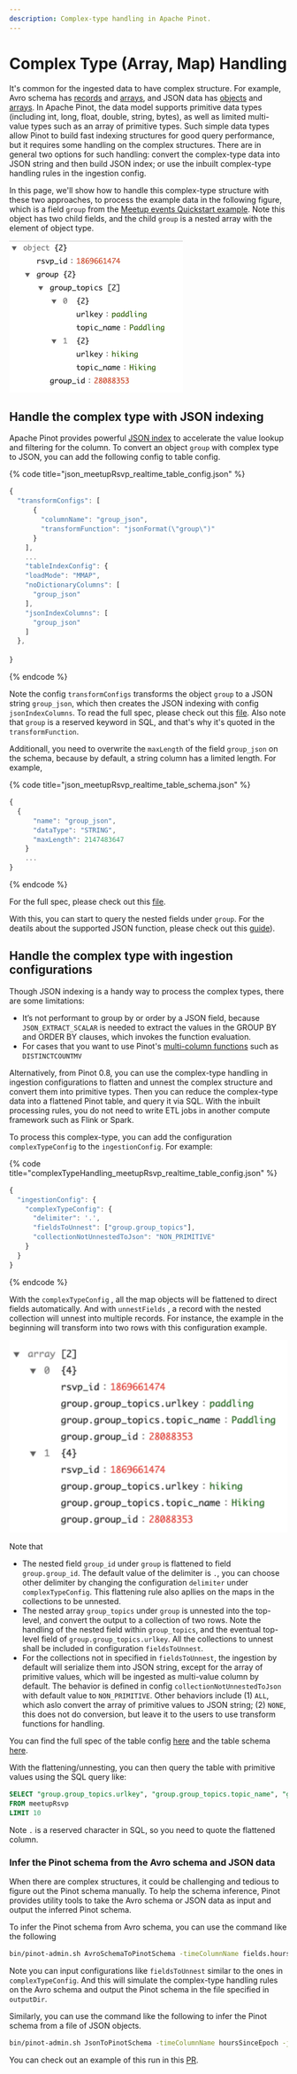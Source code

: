 ```yaml
---
description: Complex-type handling in Apache Pinot.
---
```


# Complex Type \(Array, Map\) Handling

It's common for the ingested data to have complex structure. For example, Avro schema has [records](https://avro.apache.org/docs/current/spec.html#schema_record) and [arrays](https://avro.apache.org/docs/current/spec.html#Arrays), and JSON data has [objects](https://json-schema.org/understanding-json-schema/reference/object.html) and [arrays](https://json-schema.org/understanding-json-schema/reference/array.html). In Apache Pinot, the data model supports primitive data types \(including int, long, float, double, string, bytes\), as well as limited multi-value types such as an array of primitive types. Such simple data types allow Pinot to build fast indexing structures for good query performance, but it requires some handling on the complex structures. There are in general two options for such handling: convert the complex-type data into JSON string and then build JSON index; or use the inbuilt complex-type handling rules in the ingestion config.

In this page, we'll show how to handle this complex-type structure with these two approaches, to process the example data in the following figure, which is a field `group` from the [Meetup events Quickstart example](https://github.com/apache/pinot/tree/master/pinot-tools/src/main/resources/examples/stream/meetupRsvp). Note this object has two child fields, and the child `group` is a nested array with the element of object type.

![Example JSON data](../../.gitbook/assets/complex-type-example-data.png)

## Handle the complex type with JSON indexing

Apache Pinot provides powerful [JSON index](../indexing/json-index.md) to accelerate the value lookup and filtering for the column. To convert an object `group` with complex type to JSON, you can add the following config to table config.

{% code title="json\_meetupRsvp\_realtime\_table\_config.json" %}
```javascript
{
  "transformConfigs": [
      {
        "columnName": "group_json",
        "transformFunction": "jsonFormat(\"group\")"
      }
    ],
    ...
    "tableIndexConfig": {
    "loadMode": "MMAP",
    "noDictionaryColumns": [
      "group_json"
    ],
    "jsonIndexColumns": [
      "group_json"
    ]
  },

}
```
{% endcode %}

Note the config `transformConfigs` transforms the object `group` to a JSON string `group_json`, which then creates the JSON indexing with config `jsonIndexColumns`. To read the full spec, please check out this [file](https://github.com/apache/pinot/blob/master/pinot-tools/src/main/resources/examples/stream/meetupRsvp/json_meetupRsvp_realtime_table_config.json). Also note that `group` is a reserved keyword in SQL, and that's why it's quoted in the `transformFunction`.

Additionall, you need to overwrite the `maxLength` of the field `group_json` on the schema, because by default, a string column has a limited length. For example,

{% code title="json\_meetupRsvp\_realtime\_table\_schema.json" %}
```javascript
{
  {
      "name": "group_json",
      "dataType": "STRING",
      "maxLength": 2147483647
    }
    ...
}
```
{% endcode %}

For the full spec, please check out this [file](https://github.com/apache/pinot/blob/master/pinot-tools/src/main/resources/examples/stream/meetupRsvp/json_meetupRsvp_schema.json).

With this, you can start to query the nested fields under `group`. For the deatils about the supported JSON function, please check out this [guide](../indexing/json-index.md)\).

## Handle the complex type with ingestion configurations

Though JSON indexing is a handy way to process the complex types, there are some limitations:

* It’s not performant to group by or order by a JSON field, because `JSON_EXTRACT_SCALAR` is needed to extract the values in the GROUP BY and ORDER BY clauses, which invokes the function evaluation.
* For cases that you want to use Pinot's [multi-column functions](https://docs.pinot.apache.org/users/user-guide-query/supported-aggregations#multi-value-column-functions) such as `DISTINCTCOUNTMV`

Alternatively, from Pinot 0.8, you can use the complex-type handling in ingestion configurations to flatten and unnest the complex structure and convert them into primitive types. Then you can reduce the complex-type data into a flattened Pinot table, and query it via SQL. With the inbuilt processing rules, you do not need to write ETL jobs in another compute framework such as Flink or Spark.

To process this complex-type, you can add the configuration `complexTypeConfig` to the `ingestionConfig`. For example:

{% code title="complexTypeHandling\_meetupRsvp\_realtime\_table\_config.json" %}
```javascript
{
  "ingestionConfig": {    
    "complexTypeConfig": {
      "delimiter": '.',
      "fieldsToUnnest": ["group.group_topics"],
      "collectionNotUnnestedToJson": "NON_PRIMITIVE"
    }
  }
}
```
{% endcode %}

With the `complexTypeConfig` , all the map objects will be flattened to direct fields automatically. And with `unnestFields` , a record with the nested collection will unnest into multiple records. For instance, the example in the beginning will transform into two rows with this configuration example.

![Flattened/unnested data](../../.gitbook/assets/complex-type-flattened.png)

Note that

* The nested field `group_id` under `group` is flattened to field `group.group_id`. The default value of the delimiter is `.`, you can choose other delimiter by changing the configuration `delimiter` under `complexTypeConfig`. This flattening rule also apllies on the maps in the collections to be unnested.
* The nested array `group_topics` under `group` is unnested into the top-level, and convert the output to a collection of two rows. Note the handling of the nested field within `group_topics`, and the eventual top-level field of `group.group_topics.urlkey`. All the collections to unnest shall be included in configuration `fieldsToUnnest`.
* For the collections not in specified in `fieldsToUnnest`,  the ingestion by default will serialize them into JSON string, except for the array of primitive values, which will be ingested as multi-value column by default. The behavior is defined in config `collectionNotUnnestedToJson` with default value to `NON_PRIMITIVE`. Other behaviors include \(1\) `ALL`, which aslo convert the array of primitive values to JSON string; \(2\) `NONE`, this does not do conversion, but leave it to the users to use transform functions for handling.

You can find the full spec of the table config [here](https://github.com/apache/pinot/blob/master/pinot-tools/src/main/resources/examples/stream/meetupRsvp/complexTypeHandling_meetupRsvp_realtime_table_config.json) and the table schema [here](https://github.com/apache/pinot/blob/master/pinot-tools/src/main/resources/examples/stream/meetupRsvp/complexTypeHandling_meetupRsvp_schema.json).

With the flattening/unnesting, you can then query the table with primitive values using the SQL query like:

```sql
SELECT "group.group_topics.urlkey", "group.group_topics.topic_name", "group.group_id" 
FROM meetupRsvp
LIMIT 10
```

Note `.` is a reserved character in SQL, so you need to quote the flattened column.

### Infer the Pinot schema from the Avro schema and JSON data

When there are complex structures, it could be challenging and tedious to figure out the Pinot schema manually. To help the schema inference, Pinot provides utility tools to take the Avro schema or JSON data as input and output the inferred Pinot schema.

To infer the Pinot schema from Avro schema, you can use the command like the following

```bash
bin/pinot-admin.sh AvroSchemaToPinotSchema -timeColumnName fields.hoursSinceEpoch -avroSchemaFile pinot-plugins/pinot-input-format/pinot-avro-base/src/test/resources/fake_avro_nested_schema.avsc -pinotSchemaName schema -outputDir /tmp/test -fieldsToUnnest=entries
```

Note you can input configurations like `fieldsToUnnest` similar to the ones in `complexTypeConfig`. And this will simulate the complex-type handling rules on the Avro schema and output the Pinot schema in the file specified in `outputDir`.

Similarly, you can use the command like the following to infer the Pinot schema from a file of JSON objects.

```bash
bin/pinot-admin.sh JsonToPinotSchema -timeColumnName hoursSinceEpoch -jsonFile //tmp/test/test.json -pinotSchemaName json-schema -outputDir /tmp/test -unnestFields=payload.commits
```

You can check out an example of this run in this [PR](https://github.com/apache/pinot/pull/6930).


